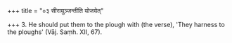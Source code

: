 +++
title = "०३ सीरायुञ्जन्तीति योजयेत्"

+++
3. He should put them to the plough with (the verse), 'They harness to the ploughs' (Vāj. Saṃh. XII, 67).
